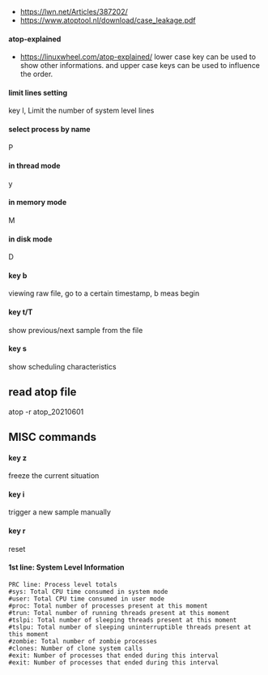 - https://lwn.net/Articles/387202/
- https://www.atoptool.nl/download/case_leakage.pdf

#### atop-explained
- https://linuxwheel.com/atop-explained/
lower case key can be used to show other informations.
and upper case keys can be used to influence the order.

####  limit lines setting
key l, Limit the number of system level lines

#### select process by name
P

#### in thread mode
y

####  in memory mode
M

#### in disk mode
D

#### key b
viewing raw file, go to a certain timestamp, b meas begin

#### key t/T
show previous/next sample from the file

#### key s
show scheduling characteristics

## read atop file
atop -r atop_20210601

## MISC commands
#### key z
freeze the current situation

#### key i
trigger a new sample manually

#### key r
reset

#### 1st line: System Level Information
```
PRC line: Process level totals
#sys: Total CPU time consumed in system mode
#user: Total CPU time consumed in user mode
#proc: Total number of processes present at this moment
#trun: Total number of running threads present at this moment
#tslpi: Total number of sleeping threads present at this moment
#tslpu: Total number of sleeping uninterruptible threads present at this moment
#zombie: Total number of zombie processes
#clones: Number of clone system calls
#exit: Number of processes that ended during this interval
#exit: Number of processes that ended during this interval
```
